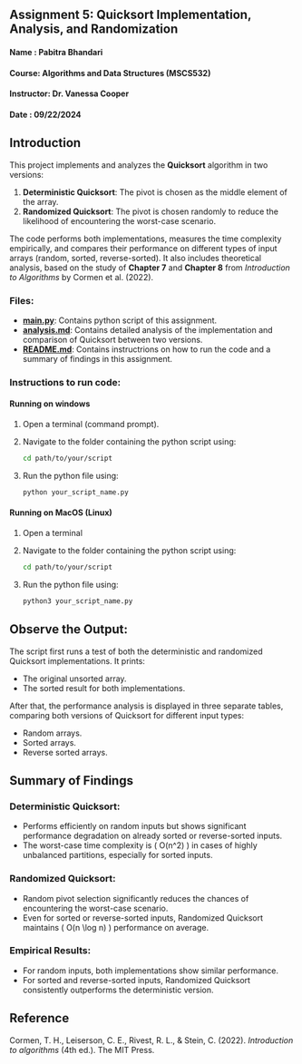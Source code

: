 
## Assignment 5: Quicksort Implementation, Analysis, and Randomization
#### Name : Pabitra Bhandari
#### Course: Algorithms and Data Structures (MSCS532)
#### Instructor: Dr. Vanessa Cooper
#### Date : 09/22/2024

## Introduction

This project implements and analyzes the **Quicksort** algorithm in two versions:
1. **Deterministic Quicksort**: The pivot is chosen as the middle element of the array.
2. **Randomized Quicksort**: The pivot is chosen randomly to reduce the likelihood of encountering the worst-case scenario.

The code performs both implementations, measures the time complexity empirically, and compares their performance on different types of input arrays (random, sorted, reverse-sorted). It also includes theoretical analysis, based on the study of **Chapter 7** and **Chapter 8** from *Introduction to Algorithms* by Cormen et al. (2022).

### Files:
- **[main.py](./main.py)**: Contains python script of this assignment.
- **[analysis.md](./analysis.md)**: Contains detailed analysis of the implementation and comparison of Quicksort between two versions.
- **[README.md](./README.md)**: Contains instructrions on how to run the code and a summary of findings in this assignment.

### Instructions to run code:
#### Running on windows 
1. Open a terminal (command prompt).
2. Navigate to the folder containing the python script using:

   ```bash
   cd path/to/your/script
   ```

3. Run the python file using:

   ```bash
   python your_script_name.py
   ```

#### Running on MacOS (Linux)
1. Open a terminal
2. Navigate to the folder containing the python script using:

   ```bash
   cd path/to/your/script
   ```

3. Run the python file using:

    ```bash
   python3 your_script_name.py
   ```

## Observe the Output:

The script first runs a test of both the deterministic and randomized Quicksort implementations. It prints:
- The original unsorted array.
- The sorted result for both implementations.

After that, the performance analysis is displayed in three separate tables, comparing both versions of Quicksort for different input types:
- Random arrays.
- Sorted arrays.
- Reverse sorted arrays.

## Summary of Findings

### Deterministic Quicksort:
- Performs efficiently on random inputs but shows significant performance degradation on already sorted or reverse-sorted inputs.
- The worst-case time complexity is \( O(n^2) \) in cases of highly unbalanced partitions, especially for sorted inputs.

### Randomized Quicksort:
- Random pivot selection significantly reduces the chances of encountering the worst-case scenario.
- Even for sorted or reverse-sorted inputs, Randomized Quicksort maintains \( O(n \log n) \) performance on average.

### Empirical Results:
- For random inputs, both implementations show similar performance.
- For sorted and reverse-sorted inputs, Randomized Quicksort consistently outperforms the deterministic version.

## Reference

Cormen, T. H., Leiserson, C. E., Rivest, R. L., & Stein, C. (2022). *Introduction to algorithms* (4th ed.). The MIT Press.
